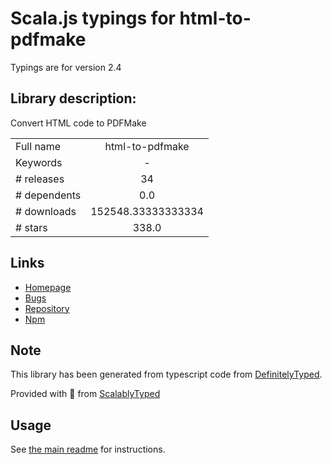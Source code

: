 
# Scala.js typings for html-to-pdfmake

Typings are for version 2.4

## Library description:
Convert HTML code to PDFMake

|                    |                 |
| ------------------ | :-------------: |
| Full name          | html-to-pdfmake |
| Keywords           | - |
| # releases         | 34 |
| # dependents       | 0.0 |
| # downloads        | 152548.33333333334 |
| # stars            | 338.0 |

## Links
- [Homepage](https://github.com/Aymkdn/html-to-pdfmake#readme)
- [Bugs](https://github.com/Aymkdn/html-to-pdfmake/issues)
- [Repository](https://github.com/Aymkdn/html-to-pdfmake)
- [Npm](https://www.npmjs.com/package/html-to-pdfmake)
    


## Note
This library has been generated from typescript code from [DefinitelyTyped](https://definitelytyped.org).

Provided with :purple_heart: from [ScalablyTyped](https://github.com/oyvindberg/ScalablyTyped)

## Usage
See [the main readme](../../readme.md) for instructions.



